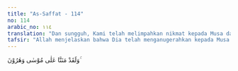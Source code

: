 ```yaml
---
title: "As-Saffat - 114"
no: 114
arabic_no: ١١٤
translation: "Dan sungguh, Kami telah melimpahkan nikmat kepada Musa dan Harun."
tafsir: "Allah menjelaskan bahwa Dia telah menganugerahkan kepada Musa dan Harun kenikmatan yang besar yakni kenabian dan kerasulan. Mereka juga diberi kepercayaan untuk memikul tugas yang mulia yaitu memimpin Bani Israil dan membebaskan mereka dari perbudakan Fir'aun dan membawa kembali ke negeri asal mereka. Tugas ini sangat berat. Jika bukan karena pertolongan Allah, tentu mereka mengalami kebinasaan.\n\nKisah Musa paling banyak disebutkan dalam Al-Qur'an. Sebagai seorang rasul, dia mempunyai banyak persamaan dengan Nabi Muhammad sebagaimana diterangkan Allah dalam Surah al-Muzzammil/73 ayat 15."
---
```


وَلَقَدْ مَنَنَّا عَلٰى مُوْسٰى وَهٰرُوْنَ ۚ 
